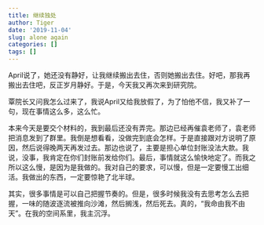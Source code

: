 ```yaml
---
title: 继续独处
author: Tiger
date: '2019-11-04'
slug: alone again
categories: []
tags: []
---
```


April说了，她还没有静好，让我继续搬出去住，否则她搬出去住。好吧，那我再搬出去住吧，反正岁月静好。于是，今天我又再次来到研究院。

覃院长又问我怎么过来了，我说April又给我放假了，为了怕他不信，我又补了一句，现在事情这么多，这么忙。

本来今天是要交个材料的，我到最后还没有弄完。那边已经再催袁老师了，袁老师把消息发到了群里。我倒是想看看，没做完到底会怎样。于是直接跟对方说明了原因，然后说得晚两天再发过去。那边也说了，主要是担心单位封账没法大款。我说，没事，我肯定在你们封账前发给你们。最后，事情就这么愉快地定了。而我之所以这么慢，是因为是我做的。我对自己的要求，可以慢，但是一定要慢工出细活。我做出的东西，一定要惊艳了北半球。

其实，很多事情是可以自己把握节奏的。但是，很多时候我没有去思考怎么去把握，一味的随波逐流被推向沙滩，然后搁浅，然后死去。真的，“我命由我不由天”。在我的空间系里，我主沉浮。
